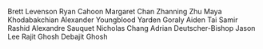 Brett Levenson
Ryan Cahoon
Margaret Chan
Zhanning Zhu
Maya Khodabakchian
Alexander Youngblood
Yarden Goraly
Aiden Tai
Samir Rashid
Alexandre Sauquet
Nicholas Chang
Adrian Deutscher-Bishop
Jason Lee
Rajit Ghosh
Debajit Ghosh